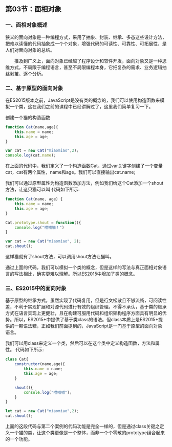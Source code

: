 ## 第03节：面相对象

### 一、面相对象概述
狭义的面向对象是一种编程方式，采用了抽象、封装、继承、多态这些设计方法，把难以读懂的代码抽象成一个个对象，增强代码的可读性、可靠性、可拓展性，是人们对面向对象的总结。

　　推及到广义上，面向对象已经越了程序设计和软件开发，面向对象又是一种思维方式，不局限于编程语言，甚至不局限编程本身，它把复杂的需求、业务逻辑抽丝剥茧、逐个分析。
### 二、基于原型的面向对象

在ES2015版本之前，JavaScript是没有类的概念的，我们可以使用构造函数来模拟一个类，这在我们之前的课程中已经讲解过了，这里我们简单复习一下。

创建一个猫的构造函数

``` js
function Cat(name,age){
    this.name = name;
    this.age = age;
}

var cat = new Cat("miaomiao",2);
console.log(cat.name);
```

在上面的代码中，我们定义了一个构造函数Cat，通过var关键字创建了一个变量cat，cat有两个属性，name和age。我们可以直接输出cat.name;

我们可以通过原型属性为构造函数添加方法，例如我们给这个Cat添加一个shout方法，让这只猫可以叫
代码如下所示:

``` js
function Cat(name, age) {
    this.name = name;
    this.age = age;
}

Cat.prototype.shout = function(){
    console.log("喵喵喵！")
}

var cat = new Cat("miaomiao", 2);
cat.shout();
```

这样猫就有了shout方法，可以调用shout方法让猫叫。

通过上面的代码，我们可以模拟一个类的概念，但是这样的写法与真正面相对象语言的写法相比，确实更难以理解。所以ES2015中增加了类的概念。

### 三、ES2015中的面向对象
基于原型的继承方式，虽然实现了代码复用，但是行文松散且不够流畅，可阅读性差，不利于实现扩展和对源代码进行有效的组织管理。不得不承认，基于类的继承方式在语言实现上更健壮，且在构建可服用代码和组织架构程序方面具有明显的优势。所以，ES2015+中提供了基于类class的语法。但class本质上是ES2015+提供的一颗语法糖，正如我们前面提到的，JavaScript是一门基于原型的面向对象语言。


我们可以用class来定义一个类，然后可以在这个类中定义构造函数，方法和属性。
代码如下所示:

``` js
class Cat{
    constructor(name,age){
        this.name = name;
        this.age = age;
    }

    shout(){
        console.log("喵喵喵");
    }
}

let cat = new Cat("miaomiao",2);
cat.shout();
```

上面的这段代码与第二个案例的代码功能是完全一样的，但是通过class关键之定义一个猫的类，让这个类更像是一个整体，而非一个个零散的prototype组合起来的一个功能。



